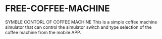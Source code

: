 # FREE-COFFEE-MACHINE
SYMBLE CONTORL OF COFFEE MACHINE
This is a simple coffee machine simulator that can control the simulator switch and type selection of the coffee machine from the mobile APP.
